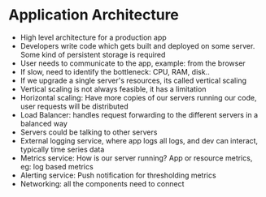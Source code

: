 # Application Architecture

- High level architecture for a production app
- Developers write code which gets built and deployed on some server. Some kind of persistent storage is required
- User needs to communicate to the app, example: from the browser
- If slow, need to identify the bottleneck: CPU, RAM, disk..
- If we upgrade a single server's resources, its called vertical scaling
- Vertical scaling is not always feasible, it has a limitation
- Horizontal scaling: Have more copies of our servers running our code, user requests will be distributed
- Load Balancer: handles request forwarding to the different servers in a balanced way
- Servers could be talking to other servers
- External logging service, where app logs all logs, and dev can interact, typically time series data
- Metrics service: How is our server running? App or resource metrics, eg: log based metrics
- Alerting service: Push notification for thresholding metrics
- Networking: all the components need to connect